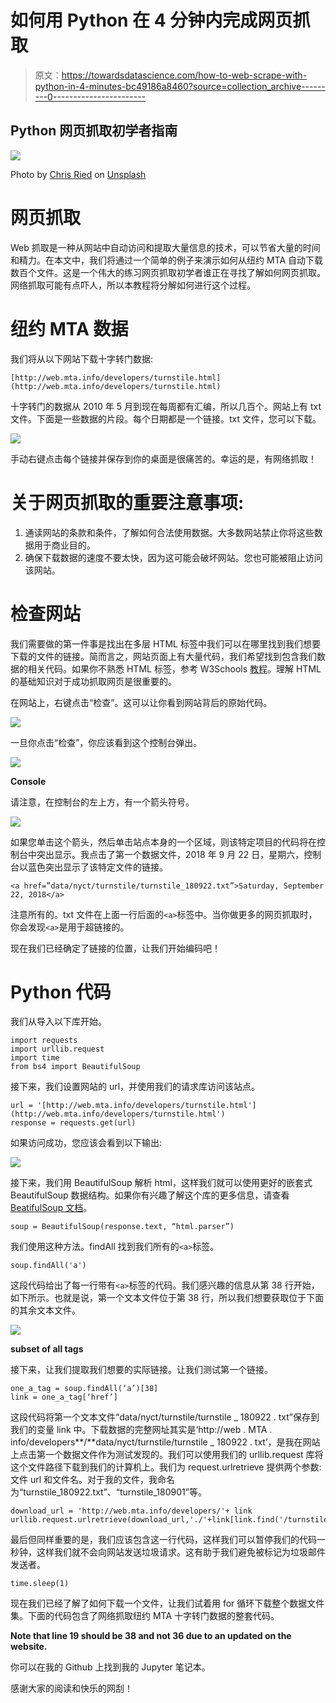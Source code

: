 # 如何用 Python 在 4 分钟内完成网页抓取

> 原文：<https://towardsdatascience.com/how-to-web-scrape-with-python-in-4-minutes-bc49186a8460?source=collection_archive---------0----------------------->

## Python 网页抓取初学者指南

![](img/1adf6a0128b563928ec63a7fbb32c3a6.png)

Photo by [Chris Ried](https://unsplash.com/@cdr6934?utm_source=medium&utm_medium=referral) on [Unsplash](https://unsplash.com?utm_source=medium&utm_medium=referral)

# 网页抓取

Web 抓取是一种从网站中自动访问和提取大量信息的技术，可以节省大量的时间和精力。在本文中，我们将通过一个简单的例子来演示如何从纽约 MTA 自动下载数百个文件。这是一个伟大的练习网页抓取初学者谁正在寻找了解如何网页抓取。网络抓取可能有点吓人，所以本教程将分解如何进行这个过程。

# 纽约 MTA 数据

我们将从以下网站下载十字转门数据:

```
[http://web.mta.info/developers/turnstile.html](http://web.mta.info/developers/turnstile.html)
```

十字转门的数据从 2010 年 5 月到现在每周都有汇编，所以几百个。网站上有 txt 文件。下面是一些数据的片段。每个日期都是一个链接。txt 文件，您可以下载。

![](img/f21a0b2a75e3c9bc5749f5cdfbb60add.png)

手动右键点击每个链接并保存到你的桌面是很痛苦的。幸运的是，有网络抓取！

# 关于网页抓取的重要注意事项:

1.  通读网站的条款和条件，了解如何合法使用数据。大多数网站禁止你将这些数据用于商业目的。
2.  确保下载数据的速度不要太快，因为这可能会破坏网站。您也可能被阻止访问该网站。

# 检查网站

我们需要做的第一件事是找出在多层 HTML 标签中我们可以在哪里找到我们想要下载的文件的链接。简而言之，网站页面上有大量代码，我们希望找到包含我们数据的相关代码。如果你不熟悉 HTML 标签，参考 W3Schools [教程](http://www.w3schools.com/)。理解 HTML 的基础知识对于成功抓取网页是很重要的。

在网站上，右键点击“检查”。这可以让你看到网站背后的原始代码。

![](img/5487a096622231dd635c468d3f016b3d.png)

一旦你点击“检查”，你应该看到这个控制台弹出。

![](img/9e324ff771fd93b979bdae21866fa3a0.png)

**Console**

请注意，在控制台的左上方，有一个箭头符号。

![](img/1dd1a00f053d3e12aa0402bec121a2ee.png)

如果您单击这个箭头，然后单击站点本身的一个区域，则该特定项目的代码将在控制台中突出显示。我点击了第一个数据文件，2018 年 9 月 22 日，星期六，控制台以蓝色突出显示了该特定文件的链接。

```
<a href=”data/nyct/turnstile/turnstile_180922.txt”>Saturday, September 22, 2018</a>
```

注意所有的。txt 文件在上面一行后面的`<a>`标签中。当你做更多的网页抓取时，你会发现`<a>`是用于超链接的。

现在我们已经确定了链接的位置，让我们开始编码吧！

# Python 代码

我们从导入以下库开始。

```
import requests
import urllib.request
import time
from bs4 import BeautifulSoup
```

接下来，我们设置网站的 url，并使用我们的请求库访问该站点。

```
url = '[http://web.mta.info/developers/turnstile.html'](http://web.mta.info/developers/turnstile.html')
response = requests.get(url)
```

如果访问成功，您应该会看到以下输出:

![](img/674af34ab2c60117785b6432e0a2b962.png)

接下来，我们用 BeautifulSoup 解析 html，这样我们就可以使用更好的嵌套式 BeautifulSoup 数据结构。如果你有兴趣了解这个库的更多信息，请查看 [BeatifulSoup 文档](https://www.crummy.com/software/BeautifulSoup/bs4/doc/)。

```
soup = BeautifulSoup(response.text, “html.parser”)
```

我们使用这种方法。findAll 找到我们所有的`<a>`标签。

```
soup.findAll('a')
```

这段代码给出了每一行带有`<a>`标签的代码。我们感兴趣的信息从第 38 行开始，如下所示。也就是说，第一个文本文件位于第 38 行，所以我们想要获取位于下面的其余文本文件。

![](img/a23ce2477b5b33e551ed6d918df943e5.png)

**subset of all <a> tags**

接下来，让我们提取我们想要的实际链接。让我们测试第一个链接。

```
one_a_tag = soup.findAll(‘a’)[38]
link = one_a_tag[‘href’]
```

这段代码将第一个文本文件“data/nyct/turnstile/turnstile _ 180922 . txt”保存到我们的变量 link 中。下载数据的完整网址其实是‘http://web . MTA . info/developers**/**data/nyct/turnstile/turnstile _ 180922 . txt’，是我在网站上点击第一个数据文件作为测试发现的。我们可以使用我们的 urllib.request 库将这个文件路径下载到我们的计算机上。我们为 request.urlretrieve 提供两个参数:文件 url 和文件名。对于我的文件，我命名为“turnstile_180922.txt”、“turnstile_180901”等。

```
download_url = 'http://web.mta.info/developers/'+ link
urllib.request.urlretrieve(download_url,'./'+link[link.find('/turnstile_')+1:])
```

最后但同样重要的是，我们应该包含这一行代码，这样我们可以暂停我们的代码一秒钟，这样我们就不会向网站发送垃圾请求。这有助于我们避免被标记为垃圾邮件发送者。

```
time.sleep(1)
```

现在我们已经了解了如何下载一个文件，让我们试着用 for 循环下载整个数据文件集。下面的代码包含了网络抓取纽约 MTA 十字转门数据的整套代码。

**Note that line 19 should be 38 and not 36 due to an updated on the website.**

你可以在我的 Github 上找到我的 Jupyter 笔记本。

感谢大家的阅读和快乐的网刮！